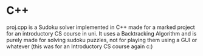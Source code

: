 # C++
proj.cpp is a Sudoku solver implemented in C++ made for a marked project for an introductory CS course in uni. It uses a Backtracking Algorithm and is purely made for solving sudoku puzzles, not for playing them using a GUI or whatever (this was for an Introductory CS course again c:)
